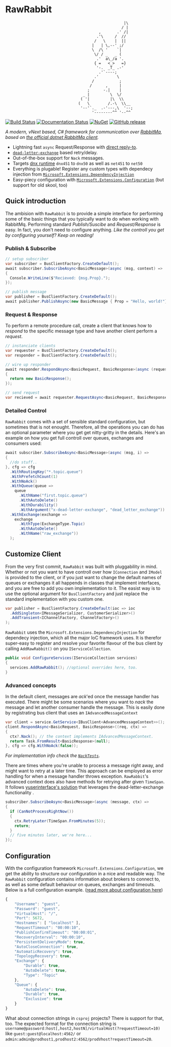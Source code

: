 # RawRabbit
                                                        |\    
                                                       / |    
                                             ,       .' /|    
                                            .'\     /  //     
                                           /   \    |  ||     
                                          |   | \,--' ;/      
                                          \  /\ '    `|       
                                           \/ / _   _ (       
                                            .'  a\_/a '.      
                                           { =   <_>   =}     
                                            '-.  _T_ .-'      
                                             .'`----;         
                                           .'        \        
                                          /           ;       
                                         /      ,     |       
                                        ;      -.|    |       
                                      _ |         \  \/       
                                     ( '|         |\  \\      
                                    (   \        /.-\  \\__   
                                     '--'`._  .-'---,\  '--;  
                                          '--------^^ '--^^   

[![Build Status](https://img.shields.io/appveyor/ci/pardahlman/rawrabbit.svg?style=flat-square)](https://ci.appveyor.com/project/pardahlman/rawrabbit) [![Documentation Status](https://readthedocs.org/projects/rawrabbit/badge/?version=latest&style=flat-square)](http://rawrabbit.readthedocs.org/) [![NuGet](https://img.shields.io/nuget/v/RawRabbit.svg?style=flat-square)](https://www.nuget.org/packages/RawRabbit) [![GitHub release](https://img.shields.io/github/release/pardahlman/rawrabbit.svg?style=flat-square)](https://github.com/pardahlman/rawrabbit/releases/latest)

_A modern, vNext based, C# framework for communication over [RabbitMq](http://rabbitmq.com/), based on [the official dotnet RabbitMq client](https://github.com/rabbitmq/rabbitmq-dotnet-client)._

* Lightning  fast `async` Request/Response with [direct reply-to](https://www.rabbitmq.com/direct-reply-to.html).
* [`dead-letter-exchange`](https://www.rabbitmq.com/dlx.html) based retry/delay.
* Out-of-the-box support for `Nack` messages.
* Targets [dnx runtime](https://github.com/aspnet/dnx) `dnx451` to `dnx50` as well as `net451` to `net50`
* Everything is plugable! Register any custom types with dependecy injection from [`Microsoft.Extensions.DependencyInjection`](https://github.com/aspnet/DependencyInjection)
* Easy-piecy configuration with [`Microsoft.Extensions.Configuration`](https://github.com/aspnet/Configuration) (but support for old skool, too)



## Quick introduction
The ambision with `RawRabbit` is to provide a simple interface for performing some of the basic things that you typically want to do when working with RabbitMq. Performing standard _Publish/Suscibe_ and _Request/Response_ is easy. In fact, you don't need to configure anything. _Like the controll you get by configuring yourself? Keep on reading!_
### Publish & Subscribe
```csharp
// setup subscriber
var subscriber = BusClientFactory.CreateDefault();
await subscriber.SubscribeAsync<BasicMessage>(async (msg, context) =>
{
  Console.WriteLine($"Recieved: {msg.Prop}.");
});

// publish message
var publisher = BusClientFactory.CreateDefault();
await publisher.PublishAsync(new BasicMessage { Prop = "Hello, world!"});
```
### Request & Response
To perform a remote procedure call, create a client that knows how to _respond_ to the specific message type and have another client perform a _request_.

```csharp
// instanciate clients
var requester = BusClientFactory.CreateDefault();
var responder = BusClientFactory.CreateDefault();

// wire up responder
await responder.RespondAsync<BasicRequest, BasicResponse>(async (request, context) =>
{
  return new BasicResponse();
});

// send request
var recieved = await requester.RequestAsync<BasicRequest, BasicResponse>();
```
### Detailed Control
`RawRabbit` comes with a set of sensible standard configuration, but sometimes that is not enought. Therefore, all the operations you can do has an optional parameter where you get get nitty-gritty in the details. Here's an example on how you get full controll over queues, exchanges and consumers used:
```csharp
await subscriber.SubscribeAsync<BasicMessage>(async (msg, i) =>
{
  //do stuff..
}, cfg => cfg
  .WithRoutingKey("*.topic.queue")
  .WithPrefetchCount(1)
  .WithNoAck()
  .WithQueue(queue =>
    queue
      .WithName("first.topic.queue")
      .WithAutoDelete()
      .WithDurability()
      .WithArgument("x-dead-letter-exchange", "dead_letter_exchange"))
  .WithExchange(exchange =>
    exchange
      .WithType(ExchangeType.Topic)
      .WithAutoDelete()
      .WithName("raw_exchange"))
  );
```

## Customize Client
From the very first commit, `RawRabbit` was built with pluggability in mind. Whether or not you want to have controll over how `IConnection` and `IModel` is provided to the client, or if you just want to change the default names of queues or exchanges it all happends in classes that implement interfaces, and you are free to add you own implementation to it. The easist way is to use the optional argument for `BusClientFactory` and just replace the standard implementation with you custom one. 
```csharp
var publisher = BusClientFactory.CreateDefault(ioc => ioc
  .AddSingleton<IMessageSerializer, CustomerSerializer>()
  .AddTransient<IChannelFactory, ChannelFactory>()
);
```
`RawRabbit` uses the `Microsoft.Extensions.DependencyInjection` for dependecy injection, which all the major IoC framework uses. It is therefor super-easy to register and resolve your favorite flavour of the bus client by calling `AddRawRabbit()` on you `IServiceCollection`.
```csharp
public void ConfigureServices(IServiceCollection services)
{
  services.AddRawRabbit(); //optional overrides here, too.
}
```
### Advanced concepts
In the default client, messages are _ack_'ed once the message handler has executed. There might be some scenarios where you want to _nack_ the message and let another consumer handle the message. This is easily done by registrating bus client that uses an `IAdvancedMessageContext`

```csharp
var client = service.GetService<IBusClient<AdvancedMessageContext>>();
client.RespondAsync<BasicRequest, BasicResponse>((req, ctx) =>
{
  ctx?.Nack(); // the context implements IAdvancedMessageContext.
  return Task.FromResult<BasicResponse>(null);
}, cfg => cfg.WithNoAck(false));
```
_For implementation info check the [`NackTests`](https://github.com/pardahlman/RawRabbit/blob/master/src/RawRabbit.IntegrationTests/Features/NackingTests.cs)._

There are times where you're unable to process a message right away, and might want to retry at a later time. This approach can be employed as error handling for when a message handler throws exception. `RawRabbit`'s advanced context does also have methods for retrying after given `TimeSpan`. It follows [yuserinterface's solution](http://yuserinterface.com/dev/2013/01/08/how-to-schedule-delay-messages-with-rabbitmq-using-a-dead-letter-exchange/) that leverages the dead-letter-exchange functionality .

```csharp
subscriber.SubscribeAsync<BasicMessage>(async (message, ctx) =>
{
  if (CanNotProcessRightNow())
  {
    ctx.RetryLater(TimeSpan.FromMinutes(5));
    return;
  }
  // five minutes later, we're here...
});
```


## Configuration
With the configuration framework `Microsoft.Extensions.Configuration`, we get the ability to structure our configuration in a nice and readable way. The `RawRabbit` configuration contains information about brokers to connect to, as well as some default behaviour on queues, exchanges and timeouts. Below is a full configuration example. ([read more about configuration here](http://whereslou.com/2014/05/23/asp-net-vnext-moving-parts-iconfiguration/))
```js
{
	"Username": "guest",
	"Password": "guest",
	"VirtualHost": "/",
	"Port": 5672,
	"Hostnames": [ "localhost" ],
	"RequestTimeout": "00:00:10",
	"PublishConfirmTimeout": "00:00:01",
	"RecoveryInterval": "00:00:10",
	"PersistentDeliveryMode": true,
	"AutoCloseConnection": true,
	"AutomaticRecovery": true,
	"TopologyRecovery": true,
	"Exchange": {
		"Durable": true,
		"AutoDelete": true,
		"Type": "Topic"
	},
	"Queue": {
		"AutoDelete": true,
		"Durable": true,
		"Exclusive": true
	}
}
```
What about connection strings in `csproj` projects? There is support for that, too. The expected format for the connection string is `username@password:host[,host2,hostN]/virtualHost(?requestTimeout=10)`
like  `guest:guest@localhost:4562/` or `admin:admin@prodhost1,prodhost2:4562/prodVhost?requestTimeout=20`.
